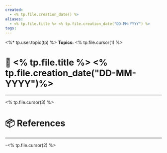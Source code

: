 ```yaml
---
created:
  - <% tp.file.creation_date() %>
aliases:
  - <% tp.file.title %> <% tp.file.creation_date("DD-MM-YYYY") %>
tags:
---
```

<%* tp.user.topic(tp) %>
**Topics:** <% tp.file.cursor(1) %>

# 📃 <% tp.file.title %> <% tp.file.creation_date("DD-MM-YYYY")%>

---
<% tp.file.cursor(3) %>

# 📦 References

---

-<% tp.file.cursor(2) %>